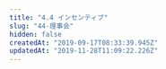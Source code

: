 ```yaml
---
title: "4.4 インセンティブ"
slug: "44-理事会"
hidden: false
createdAt: "2019-09-17T08:33:39.945Z"
updatedAt: "2019-11-28T11:09:22.226Z"
---
```

